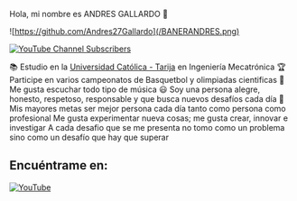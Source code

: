 Hola, mi nombre es ANDRES GALLARDO 👋

![https://github.com/Andres27Gallardo](/BANERANDRES.png)


[![YouTube Channel Subscribers](https://img.shields.io/youtube/channel/subscribers/UCxPD7bsocoAMq8Dj18kmGyQ?style=social)]([https://youtube.com/mouredevapps?sub_confirmation=1](https://www.youtube.com/channel/UCZ7NvneEEPPS9ZlMb-TpBQA))



📚 Estudio en la [Universidad Católica - Tarija](https://tja.ucb.edu.bo/) en Ingeniería Mecatrónica
🏆 Participe en varios campeonatos de Basquetbol y olimpiadas cientificas
🎵 Me gusta escuchar todo tipo de música
😃 Soy una persona alegre, honesto, respetoso, responsable y que busca nuevos desafíos cada día
🏁 Mis mayores metas ser mejor persona cada día tanto como persona como profesional
Me gusta experimentar nueva cosas; me gusta crear, innovar e investigar
A cada desafio que se me presenta no tomo como un problema sino como un desafío que hay que superar


## Encuéntrame en:

[![YouTube](https://img.shields.io/badge/YouTube-@MECANDRES-FF0000?style=for-the-badge&logo=youtube&logoColor=white&labelColor=101010)](https://www.youtube.com/channel/UCZ7NvneEEPPS9ZlMb-TpBQA)


